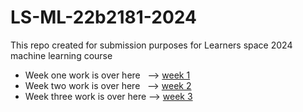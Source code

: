 # LS-ML-22b2181-2024
This repo created for submission purposes for Learners space 2024 machine learning course
- Week one work is over here &nbsp;  --> [week 1](https://github.com/Galacterzz/LS-ML-22b2181-2024-/tree/b471187a28a0836e7babf7fa0eb653fb0ea266dc/Week%201)
- Week two work is over here &nbsp; --> [week 2](https://github.com/Galacterzz/LS-ML-22b2181-2024-/tree/9fd2b560bc7bda9848b0aa82fecad6b51b9d86d5/Week%202)
- Week three work is over here --> [week 3](https://github.com/Galacterzz/LS-ML-22b2181-2024-/tree/6f64b9d85e3683a98ffbbeebfdefec3fc786697d/Week%203)
